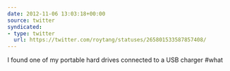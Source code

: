 ```yaml
---
date: 2012-11-06 13:03:18+00:00
source: twitter
syndicated:
- type: twitter
  url: https://twitter.com/roytang/statuses/265801533587857408/
---
```


I found one of my portable hard drives connected to a USB charger #what
